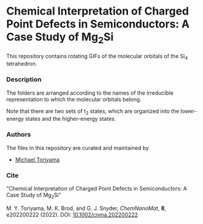 # Chemical Interpretation of Charged Point Defects in Semiconductors: A Case Study of Mg<sub>2</sub>Si

This repository contains rotating GIFs of the molecular orbitals of the Si<sub>4</sub> tetrahedron.


### Description

The folders are arranged according to the names of the irreducible representation to which the molecular orbitals belong.

Note that there are two sets of t<sub>2</sub> states, which are organized into the lower-energy states and the higher-energy states.


### Authors

The files in this repository are curated and maintained by

* [Michael Toriyama](mailto:MichaelToriyama2024[at]u[dot]northwestern[dot]edu)


### Cite

"Chemical Interpretation of Charged Point Defects in Semiconductors: A Case Study of Mg<sub>2</sub>Si"

M. Y. Toriyama, M. K. Brod, and G. J. Snyder, *ChemNanoMat*, **8**, e202200222 (2022). DOI: [10.1002/cnma.202200222](https://aces.onlinelibrary.wiley.com/doi/full/10.1002/cnma.202200222)
